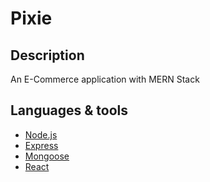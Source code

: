 # Pixie

## Description
An E-Commerce application with MERN Stack

## Languages & tools
- [Node.js](https://nodejs.org/)
- [Express](https://expressjs.com/)
- [Mongoose](https://mongoosejs.com/)
- [React](https://reactjs.org/)
